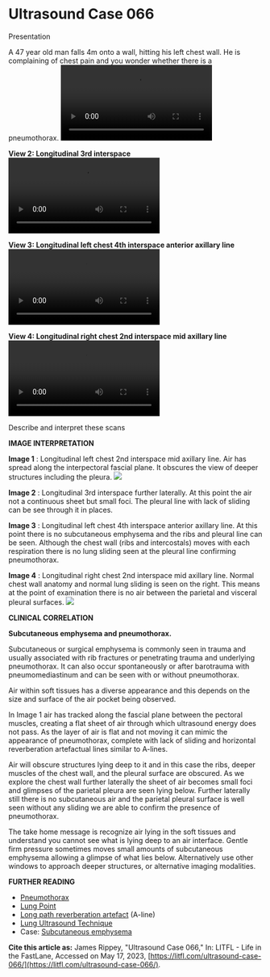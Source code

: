 # Ultrasound Case 066
Presentation


A 47 year old man falls 4m onto a wall, hitting his left chest wall. He is complaining of chest pain and you wonder whether there is a pneumothorax.
![](https://litfl.com/wp-content/uploads/2018/12/LITFL-Top-100-Ultrasound-066-01-Surgical-emphysema.mp4)


**View 2: Longitudinal 3rd interspace** 
![](https://litfl.com/wp-content/uploads/2018/12/LITFL-Top-100-Ultrasound-066-02-Subcutaneous-emphysema.mp4)

**View 3: Longitudinal left chest 4th interspace anterior axillary line** 
![](https://litfl.com/wp-content/uploads/2018/12/LITFL-Top-100-Ultrasound-066-03-pneumothorax.mp4)

**View 4: Longitudinal right chest 2nd interspace mid axillary line** 
![](https://litfl.com/wp-content/uploads/2018/12/LITFL-Top-100-Ultrasound-066-04-Normal-lung-sliding.mp4)


Describe and interpret these scans

**IMAGE INTERPRETATION** 



**Image 1** : Longitudinal left chest 2nd interspace mid axillary line. Air has spread along the interpectoral fascial plane. It obscures the view of deeper structures including the pleura.
![](https://litfl.com/wp-content/uploads/2018/12/LITFL-Top-100-Ultrasound-066-05-Key-to-Image-1.jpg)



**Image 2** : Longitudinal 3rd interspace further laterally. At this point the air not a continuous sheet but small foci. The pleural line with lack of sliding can be see through it in places. 



**Image 3** : Longitudinal left chest 4th interspace anterior axillary line. At this point there is no subcutaneous emphysema and the ribs and pleural line can be seen. Although the chest wall (ribs and intercostals) moves with each respiration there is no lung sliding seen at the pleural line confirming pneumothorax. 



**Image 4** : Longitudinal right chest 2nd interspace mid axillary line. Normal chest wall anatomy and normal lung sliding is seen on the right. This means at the point of examination there is no air between the parietal and visceral pleural surfaces.
![](https://litfl.com/wp-content/uploads/2018/12/LITFL-Top-100-Ultrasound-066-05-Key-to-Image-4.jpg)


**CLINICAL CORRELATION** 



**Subcutaneous emphysema and pneumothorax.** 


Subcutaneous or surgical emphysema is commonly seen in trauma and usually associated with rib fractures or penetrating trauma and underlying pneumothorax. It can also occur spontaneously or after barotrauma with pneumomediastinum and can be seen with or without pneumothorax. 


Air within soft tissues has a diverse appearance and this depends on the size and surface of the air pocket being observed. 


In Image 1 air has tracked along the fascial plane between the pectoral muscles, creating a flat sheet of air through which ultrasound energy does not pass. As the layer of air is flat and not moving it can mimic the appearance of pneumothorax, complete with lack of sliding and horizontal reverberation artefactual lines similar to A-lines. 


Air will obscure structures lying deep to it and in this case the ribs, deeper muscles of the chest wall, and the pleural surface are obscured. As we explore the chest wall further laterally the sheet of air becomes small foci and glimpses of the parietal pleura are seen lying below. Further laterally still there is no subcutaneous air and the parietal pleural surface is well seen without any sliding we are able to confirm the presence of pneumothorax. 


The take home message is recognize air lying in the soft tissues and understand you cannot see what is lying deep to an air interface. Gentle firm pressure sometimes moves small amounts of subcutaneous emphysema allowing a glimpse of what lies below. Alternatively use other windows to approach deeper structures, or alternative imaging modalities.


**FURTHER READING** 

- [Pneumothorax](https://litfl.com/lung-ultrasound-pneumothorax/)
- [Lung Point](https://litfl.com/lung-ultrasound-lung-point/)
- [Long path reverberation artefact](https://litfl.com/long-path-reverberation-artefact/) (A-line)
- [Lung Ultrasound Technique](https://litfl.com/lung-ultrasound-comprehensive-examination/)
- Case: [Subcutaneous emphysema](https://litfl.com/subcutaneous-emphysema-case-1/)

**Cite this article as:**  James Rippey, "Ultrasound Case 066," In: LITFL - Life in the FastLane, Accessed on May 17, 2023, [https://litfl.com/ultrasound-case-066/](https://litfl.com/ultrasound-case-066/).


